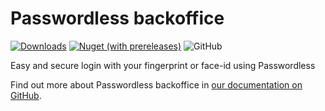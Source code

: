 # Passwordless backoffice

[![Downloads](https://img.shields.io/nuget/dt/Infocaster.Umbraco.Passwordless?color=ff0069)](https://www.nuget.org/packages/Infocaster.Umbraco.Passwordless/)
[![Nuget (with prereleases)](https://img.shields.io/nuget/vpre/Infocaster.Umbraco.Passwordless?color=ffc800)](https://www.nuget.org/packages/Infocaster.Umbraco.Passwordless/)
![GitHub](https://img.shields.io/github/license/Infocaster/Passwordless?color=ff0069)

Easy and secure login with your fingerprint or face-id using Passwordless

Find out more about Passwordless backoffice in [our documentation on GitHub](https://github.com/Infocaster/Passwordless/).